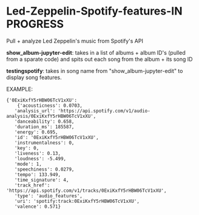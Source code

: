 # Led-Zeppelin-Spotify-features-IN PROGRESS
Pull + analyze Led Zeppelin's music from Spotify's API

**show_album-jupyter-edit**: takes in a list of albums + album ID's (pulled from a sparate code) and spits out each song from the album + its song ID

**testingspotify**: takes in song name from "show_album-jupyter-edit" to display song features.

EXAMPLE: 
```
{'0ExiKxfY5rHBW06TcV1xXU':  
	{'acousticness': 0.0703,
   'analysis_url': 'https://api.spotify.com/v1/audio-analysis/0ExiKxfY5rHBW06TcV1xXU',
   'danceability': 0.658,
   'duration_ms': 185587,
   'energy': 0.695,
   'id': '0ExiKxfY5rHBW06TcV1xXU',
   'instrumentalness': 0,
   'key': 0,
   'liveness': 0.13,
   'loudness': -5.499,
   'mode': 1,
   'speechiness': 0.0279,
   'tempo': 133.949,
   'time_signature': 4,
   'track_href': 'https://api.spotify.com/v1/tracks/0ExiKxfY5rHBW06TcV1xXU',
   'type': 'audio_features',
   'uri': 'spotify:track:0ExiKxfY5rHBW06TcV1xXU',
   'valence': 0.571}
```
